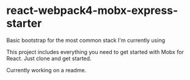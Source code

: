 # react-webpack4-mobx-express-starter
Basic bootstrap for the most common stack I'm currently using

This project includes everything you need to get started with Mobx for React. Just clone and get started.

Currently working on a readme.

